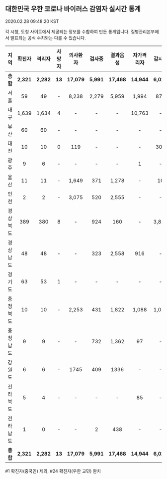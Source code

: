 
## 대한민국 우한 코로나 바이러스 감염자 실시간 통계
2020.02.28 09:48:20 KST

각 시청, 도청 사이트에서 제공되는 정보를 수합하여 만든 통계입니다.
질병관리본부에서 발표되는 공식 수치와는 다를 수 있습니다.


        
|  지역  | 확진자 |  격리자  |  사망자  |  의사환자  |  검사중  |  결과음성  |  자가격리자  |  감시중  |  감시해제  |  완치  |
|:------:|:------:|:--------:|:--------:|:----------:|:--------:|:----------------:|:------------:|:--------:|:----------:|:--:|
|**총합**|**2,321**|**2,282**|**13**|**17,079**|**5,991**|**17,468**|**14,944**|**6,023**|**2,786**|**25**|
|서울|59|49|-|8,238|2,279|5,959|1,994|874|1,120|10|
|대구|1,639|1,634|4|-|-|-|10,763|-|-|1|
|부산|60|60|-|-|-|-|-|-|-|-|
|대전|10|10|0|119|-|-|-|303|1426|-|
|광주|9|6|-|-|-|-|1|-|-|2|
|울산|11|11|-|1,649|371|1,278|-|10|18|-|
|인천|2|2|-|3,075|520|2,555|-|-|-|-|
|경상북도|389|380|8|-|924|160|-|3,818|151|1|
|경상남도|48|48|-|-|323|2,558|916|-|-|-|
|경기도|63|53|1|-|-|-|-|-|-|9|
|충청북도|10|10|-|2,253|431|1,822|1,088|1,018|70|-|
|충청남도|9|9|-|-|732|1,362|97|-|-|-|
|강원도|6|6|-|1745|409|1336|-|-|-|-|
|전라북도|5|4|-|-|-|-|85|-|-|1|
|전라남도|1|0|-|-|2|438|-|-|1|1|
|**총합**|**2,321**|**2,282**|**13**|**17,079**|**5,991**|**17,468**|**14,944**|**6,023**|**2,786**|**25**|

        

#1 확진자(중국인) 제외, #24 확진자(우한 교민) 완치
